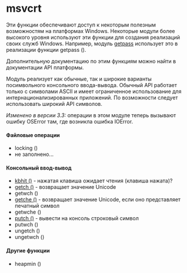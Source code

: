# msvcrt

Эти функции обеспечивают доступ к некоторым полезным возможностям на платформах Windows. Некоторые модули более высокого уровня используют эти функции для создания реализаций своих служб Windows. Например, модуль [getpass](../../obshie-sluzhby-operacionnoi-sistemy/getpass.md) использует это в реализации функции getpass \(\).

Дополнительную документацию по этим функциям можно найти в документации API платформы.

Модуль реализует как обычные, так и широкие варианты посимвольного консольного ввода-вывода. Обычный API работает только с символами ASCII и имеет ограниченное использование для интернационализированных приложений. По возможности следует использовать широкий API символов.

_Изменено в версии 3.3:_ операции в этом модуле теперь вызывают ошибку OSError там, где возникла ошибка IOError.

#### Файловые операции

* locking \(\)
* не заполнено...

#### Консольный ввод-вывод

* [kbhit \(\)](msvcrt.kbhit.md) - нажатая клавиша ожидает чтения \(клавиша нажата\)?
* [getch \(\)](msvcrt.getch.md) - возвращает значение Unicode
* getwch \(\)
* [getche \(\)](msvcrt.getche.md) - возвращает значение Unicode, если оно представляет печатный символ
* getwche \(\)
* [putch \(\)](msvcrt.putch.md) - вывести на консоль строковый символ
* putwch \(\)
* ungetch \(\)
* ungetwch \(\)

#### Другие функции

* heapmin \(\)

